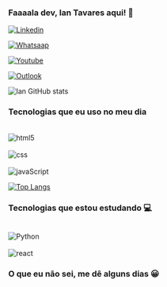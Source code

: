 
### Faaaala dev, Ian Tavares aqui! 👋


[![Linkedin](https://img.shields.io/badge/LinkedIn-0077B5?style=for-the-badge&logo=linkedin&logoColor=white)](https://www.linkedin.com/in/ian-tavares-853788254/)

[![Whatsaap](https://img.shields.io/badge/WhatsApp-25D366?style=for-the-badge&logo=whatsapp&logoColor=white)](https://wa.link/0orzaa)

[![Youtube](https://img.shields.io/badge/YouTube-FF0000?style=for-the-badge&logo=youtube&logoColor=white)](https://www.youtube.com/channel/UC-_1qB2Dq_GdChEuPCwwtug)

[![Outlook](https://img.shields.io/badge/Microsoft_Outlook-0078D4?style=for-the-badge&logo=microsoft-outlook&logoColor=white)](https://outlook.live.com/mail/0/)


![Ian GitHub stats](https://github-readme-stats.vercel.app/api?username=IanTavares&show_icons=true&theme=tokyonight)

### Tecnologias que eu uso no meu dia 

<div style="display: inline_block"><br/>
<img align="center" alt="html5" src="https://img.shields.io/badge/HTML5-E34F26?style=for-the-badge&logo=html5&logoColor=white" />
</div>

<div style="display: inline_block"><br/>
<img align="center" alt="css" src="https://img.shields.io/badge/CSS3-1572B6?style=for-the-badge&logo=css3&logoColor=white" />
</div>

<div style="display: inline_block"><br/>
<img align="center" alt="javaScript" src="https://img.shields.io/badge/JavaScript-323330?style=for-the-badge&logo=javascript&logoColor=F7DF1E" />
</div>

[![Top Langs](https://github-readme-stats.vercel.app/api/top-langs/?username=IanTavares&layout=compact)](https://github.com/IanTavares/github-readme-stats)



### Tecnologias que estou estudando 💻



<div style="display: inline_block"><br/>
<img align="center" alt="Python" src="https://img.shields.io/badge/Python-3776AB?style=for-the-badge&logo=python&logoColor=white" />
</div>

<div style="display: inline_block"><br/>
<img align="center" alt="react" src="https://img.shields.io/badge/React-20232A?style=for-the-badge&logo=react&logoColor=61DAFB" />
</div>

### O que eu não sei, me dê alguns dias 😀


